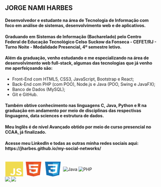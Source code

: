 <h2>JORGE NAMI HARBES</h2>

<!--
**jharbes/jharbes** is a ✨ _special_ ✨ repository because its `README.md` (this file) appears on your GitHub profile.

Here are some ideas to get you started:
-->
<h4>Desenvolvedor e estudante na área de Tecnologia de Informação com foco em análise de sistemas, desenvolvimento web e de aplicativos.</h4>

<h4>Graduando em Sistemas de Informação (Bacharelado) pelo <strong>Centro Federal de Educação Tecnológico Celso Suckow da Fonseca - CEFET/RJ</strong> - Turno Noite - Modalidade Presencial, 4º semestre letivo.</h4>

<h4>Além da graduação, venho estudando e me especializando na área de desenvolvimento web full-stack, algumas das tecnologias que já venho me aperfeiçoando são:</h4>

- Front-End com HTML5, CSS3, JavaScript, Bootstrap e React;
- Back-End com PHP (com POO), Node.js e Java (POO, Swing e JavaFX);
- Banco de Dados (MySQL);
- Git e GitHub.

<h4>Também obtive conhecimento nas linguagens C, Java, Python e R na graduação em andamento por meio de disciplinas das respectivas linguagens, data sciences e estrutura de dados.</h4>

<h4>Meu Inglês é de nível Avançado obtido por meio de curso presencial no CCAA, já finalizado.</h4>

<h4>Acesse meu LinkedIn e todas as outras minha redes sociais aqui: https://jharbes.github.io/my-social-networks/</h4>

</div>
  
  <div style="display: inline-block;"><br>
  <img align="center" alt="Js" height="50" width="60" src="https://raw.githubusercontent.com/devicons/devicon/master/icons/javascript/javascript-plain.svg">
  <img align="center" alt="HTML" height="50" width="60" src="https://raw.githubusercontent.com/devicons/devicon/master/icons/html5/html5-original.svg">
  <img align="center" alt="CSS" height="50" width="60" src="https://raw.githubusercontent.com/devicons/devicon/master/icons/css3/css3-original.svg">
  <img align="center" alt="Java" height="60" width="75" src="https://cdn.jsdelivr.net/gh/devicons/devicon/icons/java/java-original-wordmark.svg">
   <img align="center" alt="PHP" height="60" width="75" src="https://cdn.jsdelivr.net/gh/devicons/devicon/icons/php/php-original.svg">
                 
</div>
<br>

<div>
  <a href="https://github.com/jharbes">
  <img height="180em" src="https://github-readme-stats.vercel.app/api?username=jharbes&show_icons=true&theme=tokyonight&include_all_commits=true&count_private=true"/>
  <img height="180em" src="https://github-readme-stats.vercel.app/api/top-langs/?username=jharbes&layout=compact&langs_count=7&theme=tokyonight"/>
    
</div>